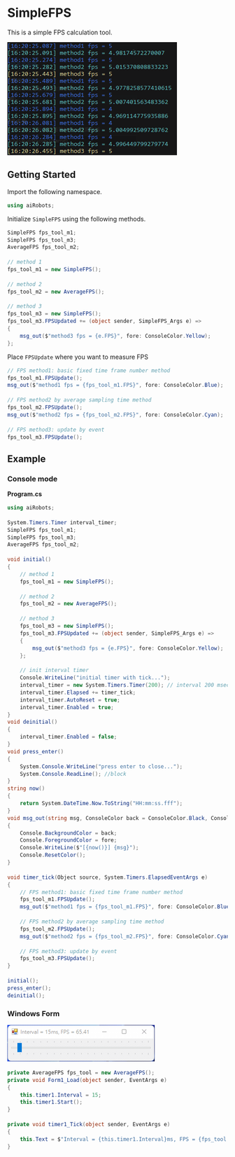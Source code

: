 # SimpleFPS

This is a simple FPS calculation tool.

![image-20220930162146935](https://raw.githubusercontent.com/HowardWhile/SimpleFPS/develop/pic/README/image-20220930162146935.png)



## Getting Started

Import the following namespace.

```c#
using aiRobots;
```



Initialize `SimpleFPS` using the following methods.

```c#
SimpleFPS fps_tool_m1;
SimpleFPS fps_tool_m3;
AverageFPS fps_tool_m2;
    
// method 1
fps_tool_m1 = new SimpleFPS();

// method 2
fps_tool_m2 = new AverageFPS();

// method 3 
fps_tool_m3 = new SimpleFPS();
fps_tool_m3.FPSUpdated += (object sender, SimpleFPS_Args e) =>
{
    msg_out($"method3 fps = {e.FPS}", fore: ConsoleColor.Yellow);
};
```



Place `FPSUpdate` where you want to measure FPS

```c#
// FPS method1: basic fixed time frame number method
fps_tool_m1.FPSUpdate();
msg_out($"method1 fps = {fps_tool_m1.FPS}", fore: ConsoleColor.Blue);

// FPS method2 by average sampling time method
fps_tool_m2.FPSUpdate();
msg_out($"method2 fps = {fps_tool_m2.FPS}", fore: ConsoleColor.Cyan);

// FPS method3: update by event
fps_tool_m3.FPSUpdate();
```



## Example

### Console mode

**Program.cs**

```c#
using aiRobots;

System.Timers.Timer interval_timer;
SimpleFPS fps_tool_m1;
SimpleFPS fps_tool_m3;
AverageFPS fps_tool_m2;

void initial()
{
    // method 1
    fps_tool_m1 = new SimpleFPS();

    // method 2
    fps_tool_m2 = new AverageFPS();

    // method 3
    fps_tool_m3 = new SimpleFPS();
    fps_tool_m3.FPSUpdated += (object sender, SimpleFPS_Args e) =>
    {
        msg_out($"method3 fps = {e.FPS}", fore: ConsoleColor.Yellow);
    };

    // init interval timer
    Console.WriteLine("initial timer with tick...");
    interval_timer = new System.Timers.Timer(200); // interval 200 msec => fps 5
    interval_timer.Elapsed += timer_tick;
    interval_timer.AutoReset = true;
    interval_timer.Enabled = true;
}
void deinitial()
{
    interval_timer.Enabled = false;
}
void press_enter()
{
    System.Console.WriteLine("press enter to close...");
    System.Console.ReadLine(); //block
}
string now()
{
    return System.DateTime.Now.ToString("HH:mm:ss.fff");
}
void msg_out(string msg, ConsoleColor back = ConsoleColor.Black, ConsoleColor fore = ConsoleColor.White)
{
    Console.BackgroundColor = back;
    Console.ForegroundColor = fore;
    Console.WriteLine($"[{now()}] {msg}");
    Console.ResetColor();
}

void timer_tick(Object source, System.Timers.ElapsedEventArgs e)
{
    // FPS method1: basic fixed time frame number method
    fps_tool_m1.FPSUpdate();
    msg_out($"method1 fps = {fps_tool_m1.FPS}", fore: ConsoleColor.Blue);

    // FPS method2 by average sampling time method
    fps_tool_m2.FPSUpdate();
    msg_out($"method2 fps = {fps_tool_m2.FPS}", fore: ConsoleColor.Cyan);

    // FPS method3: update by event
    fps_tool_m3.FPSUpdate();
}

initial();
press_enter();
deinitial();

```





### Windows Form

![029](https://raw.githubusercontent.com/HowardWhile/SimpleFPS/develop/pic/README/029.gif)

```c#
private AverageFPS fps_tool = new AverageFPS();
private void Form1_Load(object sender, EventArgs e)
{
    this.timer1.Interval = 15;
    this.timer1.Start();
}

private void timer1_Tick(object sender, EventArgs e)
{
    this.Text = $"Interval = {this.timer1.Interval}ms, FPS = {fps_tool.FPSUpdate():0.00}";
}
```


